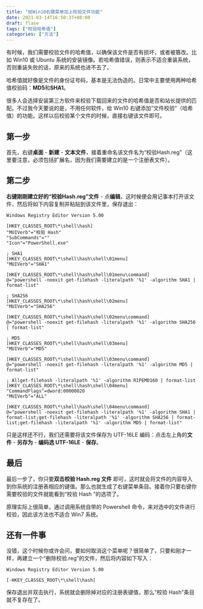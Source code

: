 ```yaml
---
title: "给Win10右键菜单加上校验文件功能"
date: 2021-03-14T16:50:37+08:00
draft: flase
tags: ["校验哈希值"]
categories: ["方法"]
---
```


有时候，我们需要校验文件的哈希值，以确保该文件是否有损坏，或者被篡改。比如 Win10 或 Ubuntu 系统的安装镜像。若哈希值错误，则表示不适合重装系统，否则重装失败的话，原来的系统也进不去了。

哈希值就好像是文件的身份证号码，基本是无法伪造的。日常中主要使用两种哈希值校验码：**MD5**和**SHA1**。

很多人会选择安装第三方软件来校验下载回来的文件的哈希值是否和站长提供的匹配。不过我今天要说的是，不用任何软件，给 Win10 右键添加“文件校验”（哈希值）的功能。这样以后校验某个文件的时候，直接右键该文件即可。

## 第一步

首先，右键**桌面** - **新建** - **文本文件**，接着重命名该文件名为“校验Hash.reg”（这里要注意，必须包括扩展名，因为我们需要建立的是一个注册表文件）。

## 第二步

**右键刚刚建立好的“校验Hash.reg”文件** - 点**编辑**，这时候便会用记事本打开该文件，然后将如下内容复制并粘贴到该文件里，保存退出：

```
Windows Registry Editor Version 5.00

[HKEY_CLASSES_ROOT\*\shell\hash]
"MUIVerb"="校验 Hash"
"SubCommands"=""
"Icon"="PowerShell.exe"

; SHA1
[HKEY_CLASSES_ROOT\*\shell\hash\shell\01menu]
"MUIVerb"="SHA1"

[HKEY_CLASSES_ROOT\*\shell\hash\shell\01menu\command]
@="powershell -noexit get-filehash -literalpath '%1' -algorithm SHA1 | format-list"

; SHA256
[HKEY_CLASSES_ROOT\*\shell\hash\shell\02menu]
"MUIVerb"="SHA256"

[HKEY_CLASSES_ROOT\*\shell\hash\shell\02menu\command]
@="powershell -noexit get-filehash -literalpath '%1' -algorithm SHA256 | format-list"

; MD5
[HKEY_CLASSES_ROOT\*\shell\hash\shell\03menu]
"MUIVerb"="MD5"

[HKEY_CLASSES_ROOT\*\shell\hash\shell\03menu\command]
@="powershell -noexit get-filehash -literalpath '%1' -algorithm MD5 | format-list"

; Allget-filehash -literalpath '%1' -algorithm RIPEMD160 | format-list
[HKEY_CLASSES_ROOT\*\shell\hash\shell\04menu]
"CommandFlags"=dword:00000020
"MUIVerb"="ALL"

[HKEY_CLASSES_ROOT\*\shell\hash\shell\04menu\command]
@="powershell -noexit get-filehash -literalpath '%1' -algorithm SHA1 | format-list;get-filehash -literalpath '%1' -algorithm SHA256 | format-list;get-filehash -literalpath '%1' -algorithm MD5 | format-list"
```

只是这样还不行，我们还需要将该文件保存为 UTF-16LE 编码：点击左上角的**文件** - **另存为** - **编码选 UTF-16LE** - **保存**。

## 最后

最后一步了，你只要**双击校验 Hash.reg 文件** 即可，这时就会将文件的内容导入到你系统的注册表相应的键值。那么也就生成了右键菜单条目。接着你只要右键你需要校验的文件就能看到“校验 Hash ”的选项了。

原理实际上很简单，通过调用系统自带的 Powershell 命令，来对选中的文件进行校验，因此该方法也不适合 Win7 系统。

## 还有一件事

没错，这个时候你或许会问，要如何取消这个菜单呢？很简单了，只要和刚才一样，再建立一个“删除校验.reg”的文件，然后将内容如下写入：

```
Windows Registry Editor Version 5.00

[-HKEY_CLASSES_ROOT\*\shell\hash]
```

保存退出并双击执行，系统就会删除掉对应的注册表键值，那么“校验 Hash”条目就不复存在了。